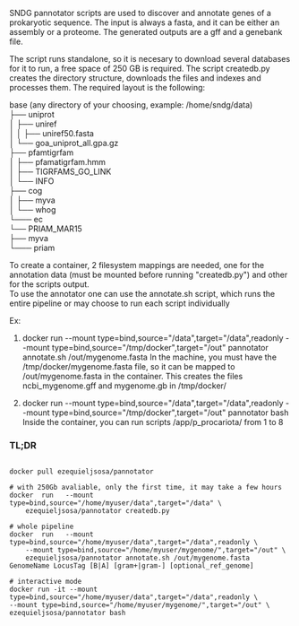SNDG pannotator scripts are used to discover and annotate genes 
of a prokaryotic sequence.
The input is always a fasta, and it can be either an assembly or a proteome.
The generated outputs are a gff and a genebank file.

The script runs standalone, so it is necesary to download several databases
for it to run, a free space of 250 GB is required. The script createdb.py creates the directory structure, downloads 
the files and indexes and processes them. 
The required layout is the following:

base (any directory of your choosing, example: /home/sndg/data)  
├── uniprot  
│     ├── uniref  
│     │     ├── uniref50.fasta  
│     └── goa_uniprot_all.gpa.gz  
├── pfamtigrfam  
│     ├── pfamatigrfam.hmm  
│     ├── TIGRFAMS_GO_LINK  
│     └── INFO  
├── cog  
│     ├── myva  
│     └── whog  
└─── ec  
      └── PRIAM_MAR15   
            ├──  myva      
            └─── priam  

To create a container, 2 filesystem mappings are needed, 
one for the annotation data (must be mounted before running "createdb.py")
and other for the scripts output.  
To use the annotator one can use the annotate.sh script, 
which runs the entire pipeline or may choose
to run each script individually 

Ex:  
1) docker  run   --mount type=bind,source="/data",target="/data",readonly 
--mount type=bind,source="/tmp/docker",target="/out" 
pannotator annotate.sh /out/mygenome.fasta
In the machine, you must have the /tmp/docker/mygenome.fasta file, 
so it can be mapped to /out/mygenome.fasta in the container. 
This creates the files ncbi_mygenome.gff and mygenome.gb in /tmp/docker/

2)  docker  run   --mount type=bind,source="/data",target="/data",readonly 
--mount type=bind,source="/tmp/docker",target="/out"  pannotator bash  
Inside the container, you can run scripts /app/p_procariota/ from 1 to 8   

### TL;DR  
```{r, engine='bash', count_lines}

docker pull ezequieljsosa/pannotator
 
# with 250Gb avaliable, only the first time, it may take a few hours  
docker  run   --mount type=bind,source="/home/myuser/data",target="/data" \
    ezequieljsosa/pannotator createdb.py

# whole pipeline
docker  run   --mount type=bind,source="/home/myuser/data",target="/data",readonly \
    --mount type=bind,source="/home/myuser/mygenome/",target="/out" \
    ezequieljsosa/pannotator annotate.sh /out/mygenome.fasta GenomeName LocusTag [B|A] [gram+|gram-] [optional_ref_genome]

# interactive mode
docker run -it --mount type=bind,source="/home/myuser/data",target="/data",readonly \
--mount type=bind,source="/home/myuser/mygenome/",target="/out" \
ezequieljsosa/pannotator bash
```

